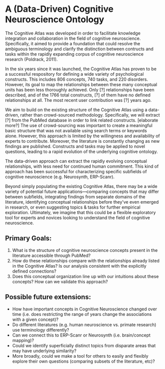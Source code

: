 # A (Data-Driven) Cognitive Neuroscience Ontology

The Cognitive Atlas was developed in order to facilitate knowledge integration and collaboration in the field of cognitive neuroscience. Specifically, it aimed to provide a foundation that could resolve the ambiguous terminology and clarify the distinction between contructs and tasks within the rapidly expanding corpus of cognitive neuroscience research (Poldrack, 2011).

In the six years since it was launched, the Cognitive Atlas has proven to be a successful respository for defining a wide variety of psychological constructs. This includes 806 concepts, 740 tasks, and 220 disorders. However, its goal to map the relationships between these many conceptual units has been less thoroughly achieved. Only [?] relationships have been described, and of the 1766 total constructs, [?] of them have no defined relationships at all. The most recent user contribution was [?] years ago.

We aim to build on the existing structure of the Cognitive Atlas using a data-driven, rather than crowd-sourced methodology. Specifically, we will extract [?] from the PubMed database in order to link related constructs. [elaborate more?] The use of crowd-sourcing was important to create a meaningful basic structure that was not available using search terms or keywords alone. However, this approach is limited by the willingness and availability of experts to contribute. Moreover, the literature is constantly changing as new findings are published. Constructs and tasks may be applied to novel questions, leading to a rapid evolution of the underlying cognitive ontology.

The data-driven approach can extract the rapidly evolving conceptual relationships, with less need for continued human commitment. This kind of approach has been successful for characterizing specific subfields of cognitive neuroscience (e.g. Neurosynth, ERP-Scanr).

Beyond simply populating the existing Cognitive Atlas, there may be a wide variety of potential future applications—comparing concepts that may differ between subfields, integrating findings from separate domains of the literature, identifying conceptual relationships before they've even emerged in research, or even suggesting topics & tasks for further empirical exploration. Ultimately, we imagine that this could be a flexible exploratory tool for experts and novices looking to understand the field of cognitive neuroscience.




## Primary Goals:
1. What is the structure of cognitive neuroscience concepts present in the literature accessible through PubMed?
2. How do these relationships compare with the relationships already listed in the Cognitive Atlas? Is our analysis consistent with the explicitly defined connections?
3. Does this conceptual organization line up with our intuitions about these concepts? How can we validate this approach?

## Possible future extensions:
* How have important concepts in Cognitive Neuroscience changed over time (i.e. does restricting the range of years change the associations with a given concept)?
* Do different literatures (e.g. human neuroscience vs. primate research) use terminology differently?
* Can we connect this to ERP-Scanr or Neurosynth (i.e. brain/concept mapping)?
* Could we identify superficially distinct topics from disparate areas that may have underlying similarity?
* More broadly, could we make a tool for others to easily and flexibly explore their own questions (comparing subsets of the literature, etc)?

